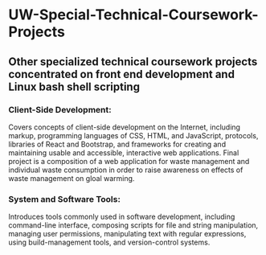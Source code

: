 # UW-Special-Technical-Coursework-Projects
## Other specialized technical coursework projects concentrated on front end development and Linux bash shell scripting

### Client-Side Development:
Covers concepts of client-side development on the Internet, including markup, programming languages of CSS, HTML, and JavaScript, protocols, libraries of React and Bootstrap, and frameworks for creating and maintaining usable and accessible, interactive web applications. Final project is a composition of a web application for waste management and individual waste consumption in order to raise awareness on effects of waste management on gloal warming.

### System and Software Tools:
Introduces tools commonly used in software development, including command-line interface, composing scripts for file and string manipulation, managing user permissions, manipulating text with regular expressions, using build-management tools, and version-control systems. 

